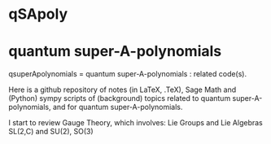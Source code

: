 # qSApoly
# quantum super-A-polynomials
qsuperApolynomials = quantum super-A-polynomials : related code(s).

Here is a github repository of notes (in LaTeX, .TeX), Sage Math and (Python) sympy scripts of (background) topics related to quantum super-A-polynomials, and for quantum super-A-polynomials. 

I start to review Gauge Theory, which involves:
Lie Groups and Lie Algebras
SL(2,C) and SU(2), SO(3)
